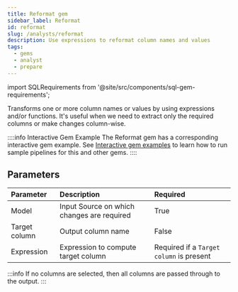 ```yaml
---
title: Reformat gem
sidebar_label: Reformat
id: reformat
slug: /analysts/reformat
description: Use expressions to reformat column names and values
tags:
  - gems
  - analyst
  - prepare
---
```


import SQLRequirements from '@site/src/components/sql-gem-requirements';

<SQLRequirements
  execution_engine="SQL Warehouse"
  sql_package_name=""
  sql_package_version=""
/>

Transforms one or more column names or values by using expressions and/or functions. It's useful when we need to extract only the required columns or make changes column-wise.

::::info Interactive Gem Example
The Reformat gem has a corresponding interactive gem example. See [Interactive gem examples](/analysts/gems#interactive-gem-examples) to learn how to run sample pipelines for this and other gems.
::::

## Parameters

| Parameter     | Description                                | Required                                 |
| :------------ | :----------------------------------------- | :--------------------------------------- |
| Model         | Input Source on which changes are required | True                                     |
| Target column | Output column name                         | False                                    |
| Expression    | Expression to compute target column        | Required if a `Target column` is present |

:::info
If no columns are selected, then all columns are passed through to the output.
:::
